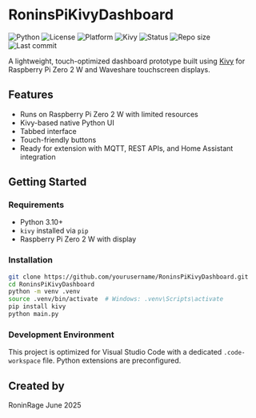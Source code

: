# RoninsPiKivyDashboard

![Python](https://img.shields.io/badge/python-3.10%2B-blue)
![License](https://img.shields.io/github/license/RoninRage/RoninsPiKivyDashboard)
![Platform](https://img.shields.io/badge/platform-Raspberry%20Pi%20Zero%202%20W-red)
![Kivy](https://img.shields.io/badge/built%20with-Kivy-ff69b4)
![Status](https://img.shields.io/badge/status-alpha-yellow)
![Repo size](https://img.shields.io/github/repo-size/RoninRage/RoninsPiKivyDashboard)
![Last commit](https://img.shields.io/github/last-commit/RoninRage/RoninsPiKivyDashboard)

A lightweight, touch-optimized dashboard prototype built using [Kivy](https://kivy.org/) for Raspberry Pi Zero 2 W and Waveshare touchscreen displays.

## Features

- Runs on Raspberry Pi Zero 2 W with limited resources
- Kivy-based native Python UI
- Tabbed interface
- Touch-friendly buttons
- Ready for extension with MQTT, REST APIs, and Home Assistant integration

## Getting Started

### Requirements

- Python 3.10+
- `kivy` installed via `pip`
- Raspberry Pi Zero 2 W with display

### Installation

```bash
git clone https://github.com/yourusername/RoninsPiKivyDashboard.git
cd RoninsPiKivyDashboard
python -m venv .venv
source .venv/bin/activate  # Windows: .venv\Scripts\activate
pip install kivy
python main.py
```

### Development Environment

This project is optimized for Visual Studio Code with a dedicated `.code-workspace` file. Python extensions are preconfigured.

## Created by

RoninRage
June 2025
